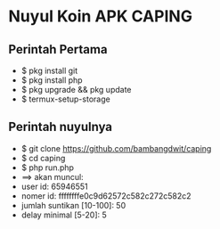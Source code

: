
Nuyul Koin APK CAPING
=====================

## Perintah Pertama

* $ pkg install git
* $ pkg install php
* $ pkg upgrade && pkg update
* $ termux-setup-storage

## Perintah nuyulnya

* $ git clone https://github.com/bambangdwit/caping
* $ cd caping
* $ php run.php
* ==> akan muncul:
* user id: 65946551
* nomer id: ffffffffe0c9d62572c582c272c582c2
* jumlah suntikan [10-100]: 50
* delay minimal [5-20]: 5
